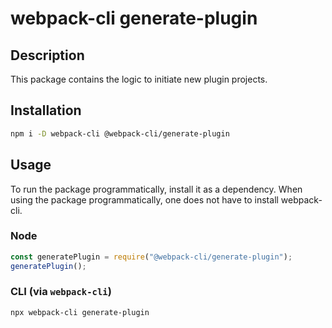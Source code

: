 # webpack-cli generate-plugin

## Description

This package contains the logic to initiate new plugin projects.

## Installation

```bash
npm i -D webpack-cli @webpack-cli/generate-plugin
```

## Usage

To run the package programmatically, install it as a dependency. When using the package programmatically, one does not have to install webpack-cli.

### Node
```js
const generatePlugin = require("@webpack-cli/generate-plugin");
generatePlugin();
```

### CLI (via `webpack-cli`)
```bash
npx webpack-cli generate-plugin
```